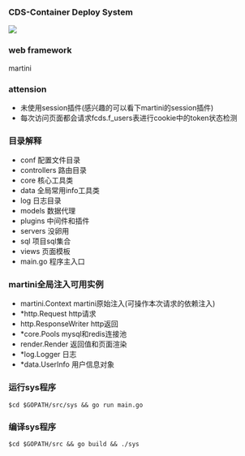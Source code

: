### CDS-Container Deploy System
![](https://github.com/cube-group/cds/blob/master/images/cds-framework.png)
### web framework
martini
### attension
* 未使用session插件(感兴趣的可以看下martini的session插件)
* 每次访问页面都会请求fcds.f_users表进行cookie中的token状态检测
### 目录解释
* conf 配置文件目录
* controllers 路由目录
* core 核心工具类
* data 全局常用info工具类
* log 日志目录
* models 数据代理
* plugins 中间件和插件
* servers 没卵用
* sql 项目sql集合
* views 页面模板
* main.go 程序主入口
### martini全局注入可用实例
* martini.Context martini原始注入(可操作本次请求的依赖注入)
* *http.Request http请求
* http.ResponseWriter http返回
* *core.Pools mysql和redis连接池
* render.Render 返回值和页面渲染
* *log.Logger 日志
* *data.UserInfo 用户信息对象
### 运行sys程序
```
$cd $GOPATH/src/sys && go run main.go
```
### 编译sys程序
```
$cd $GOPATH/src && go build && ./sys
```